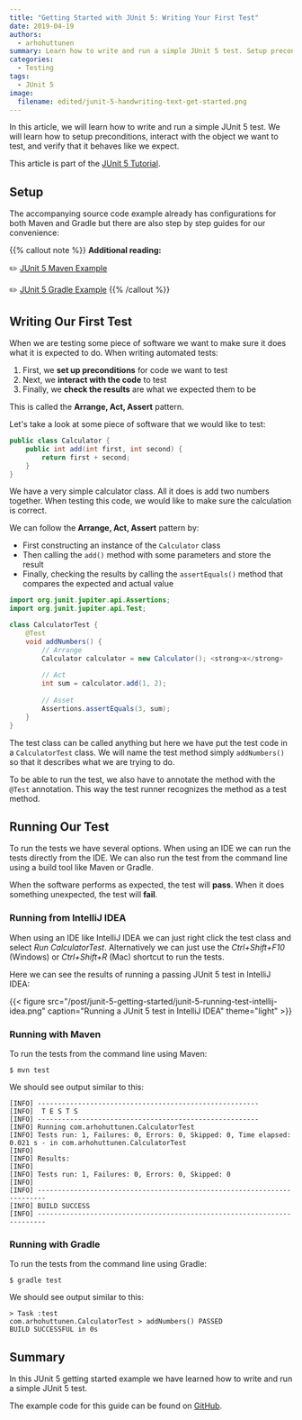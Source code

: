 ```yaml
---
title: "Getting Started with JUnit 5: Writing Your First Test"
date: 2019-04-19
authors:
  - arhohuttunen
summary: Learn how to write and run a simple JUnit 5 test. Setup preconditions, interact with the object we want to test, and verify that it behaves like expected.
categories:
  - Testing
tags:
  - JUnit 5
image:
  filename: edited/junit-5-handwriting-text-get-started.png
---
```


In this article, we will learn how to write and run a simple JUnit 5 test. We will learn how to setup preconditions, interact with the object we want to test, and verify that it behaves like we expect.

This article is part of the [JUnit 5 Tutorial](/junit-5-tutorial).

## Setup

The accompanying source code example already has configurations for both Maven and Gradle but there are also step by step guides for our convenience:

{{% callout note %}}
**Additional reading:**

:pencil2: [JUnit 5 Maven Example](/junit-5-maven-example)

:pencil2: [JUnit 5 Gradle Example](/junit-5-gradle-example)
{{% /callout %}}

## Writing Our First Test

When we are testing some piece of software we want to make sure it does what it is expected to do. When writing automated tests:

1. First, we **set up preconditions** for code we want to test
2. Next, we **interact with the code** to test
3. Finally, we **check the results** are what we expected them to be

This is called the **Arrange, Act, Assert** pattern.

Let's take a look at some piece of software that we would like to test:

```java
public class Calculator {
    public int add(int first, int second) {
        return first + second;
    }
}
```

We have a very simple calculator class. All it does is add two numbers together. When testing this code, we would like to make sure the calculation is correct.

We can follow the **Arrange, Act, Assert** pattern by:

- First constructing an instance of the `Calculator` class
- Then calling the `add()` method with some parameters and store the result
- Finally, checking the results by calling the `assertEquals()` method that compares the expected and actual value

```java
import org.junit.jupiter.api.Assertions;
import org.junit.jupiter.api.Test;

class CalculatorTest {
    @Test
    void addNumbers() {
        // Arrange
        Calculator calculator = new Calculator(); <strong>x</strong>
        
        // Act
        int sum = calculator.add(1, 2);
        
        // Asset
        Assertions.assertEquals(3, sum);
    }
}
```

The test class can be called anything but here we have put the test code in a `CalculatorTest` class. We will name the test method simply `addNumbers()` so that it describes what we are trying to do.

To be able to run the test, we also have to annotate the method with the `@Test` annotation. This way the test runner recognizes the method as a test method.

## Running Our Test

To run the tests we have several options. When using an IDE we can run the tests directly from the IDE. We can also run the test from the command line using a build tool like Maven or Gradle.

When the software performs as expected, the test will **pass**. When it does something unexpected, the test will **fail**.

### Running from IntelliJ IDEA

When using an IDE like IntelliJ IDEA we can just right click the test class and select _Run CalculatorTest_. Alternatively we can just use the _Ctrl+Shift+F10_ (Windows) or _Ctrl+Shift+R_ (Mac) shortcut to run the tests.

Here we can see the results of running a passing JUnit 5 test in IntelliJ IDEA:

{{< figure src="/post/junit-5-getting-started/junit-5-running-test-intellij-idea.png" caption="Running a JUnit 5 test in IntelliJ IDEA" theme="light" >}}

### Running with Maven

To run the tests from the command line using Maven:

```
$ mvn test
```

We should see output similar to this:

```
[INFO] -------------------------------------------------------
[INFO]  T E S T S
[INFO] -------------------------------------------------------
[INFO] Running com.arhohuttunen.CalculatorTest
[INFO] Tests run: 1, Failures: 0, Errors: 0, Skipped: 0, Time elapsed: 0.021 s - in com.arhohuttunen.CalculatorTest
[INFO] 
[INFO] Results:
[INFO] 
[INFO] Tests run: 1, Failures: 0, Errors: 0, Skipped: 0
[INFO] 
[INFO] ------------------------------------------------------------------------
[INFO] BUILD SUCCESS
[INFO] ------------------------------------------------------------------------
```

### Running with Gradle

To run the tests from the command line using Gradle:

```
$ gradle test
```

We should see output similar to this:

```
> Task :test
com.arhohuttunen.CalculatorTest > addNumbers() PASSED
BUILD SUCCESSFUL in 0s
```

## Summary

In this JUnit 5 getting started example we have learned how to write and run a simple JUnit 5 test.

The example code for this guide can be found on [GitHub](https://github.com/arhohuttunen/junit5-examples/tree/main/junit5-starter).
